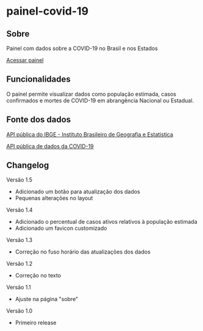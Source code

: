 # painel-covid-19

## Sobre
Painel com dados sobre a COVID-19 no Brasil e nos Estados

[Acessar painel](https://painel-covid-19.vercel.app/)

## Funcionalidades
O painel permite visualizar dados como população estimada, casos confirmados e mortes de COVID-19 em abrangência Nacional ou Estadual.

## Fonte dos dados
[API pública do IBGE - Instituto Brasileiro de Geografia e Estatística](https://servicodados.ibge.gov.br/api/docs/projecoes)

[API pública de dados da COVID-19](https://covid19-brazil-api-docs.vercel.app/)

## Changelog

Versão 1.5
* Adicionado um botão para atualização dos dados
* Pequenas alterações no layout

Versão 1.4
* Adicionado o percentual de casos ativos relativos à população estimada
* Adicionado um favicon customizado

Versão 1.3
* Correção no fuso horário das atualizações dos dados

Versão 1.2
* Correção no texto

Versão 1.1
* Ajuste na página "sobre"

Versão 1.0
* Primeiro release